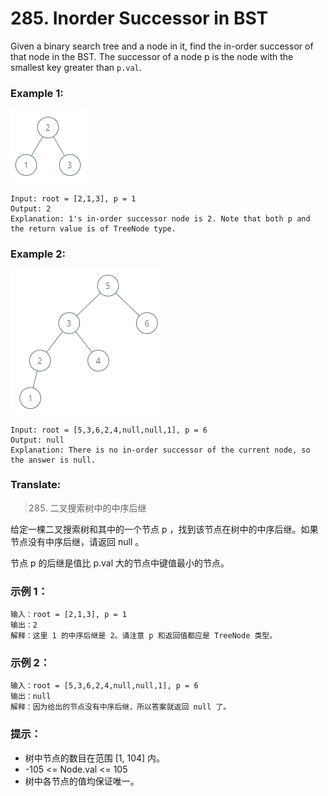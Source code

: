 # 285. Inorder Successor in BST

Given a binary search tree and a node in it, find the in-order successor of that node in the BST.
The successor of a node p is the node with the smallest key greater than `p.val`.


### Example 1:

![image description](285_example_1.png)

```
Input: root = [2,1,3], p = 1
Output: 2
Explanation: 1's in-order successor node is 2. Note that both p and the return value is of TreeNode type.
```

### Example 2:

![image description](285_example_2.png)

```
Input: root = [5,3,6,2,4,null,null,1], p = 6
Output: null
Explanation: There is no in-order successor of the current node, so the answer is null.
```

### Translate:

> 285. 二叉搜索树中的中序后继

给定一棵二叉搜索树和其中的一个节点 p ，找到该节点在树中的中序后继。如果节点没有中序后继，请返回 null 。

节点 p 的后继是值比 p.val 大的节点中键值最小的节点。

### 示例 1：

```
输入：root = [2,1,3], p = 1
输出：2
解释：这里 1 的中序后继是 2。请注意 p 和返回值都应是 TreeNode 类型。
```

### 示例 2：

```
输入：root = [5,3,6,2,4,null,null,1], p = 6
输出：null
解释：因为给出的节点没有中序后继，所以答案就返回 null 了。
```

### 提示：

* 树中节点的数目在范围 [1, 104] 内。
* -105 <= Node.val <= 105
* 树中各节点的值均保证唯一。